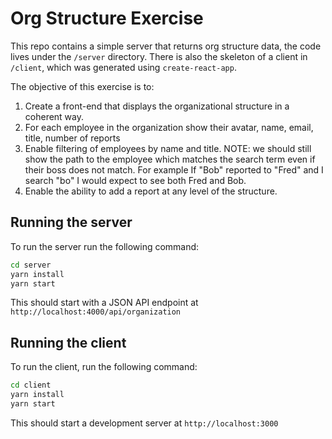 # Org Structure Exercise

This repo contains a simple server that returns org structure data, the code lives under the `/server` directory.
There is also the skeleton of a client in `/client`, which was generated using `create-react-app`.

The objective of this exercise is to:

1. Create a front-end that displays the organizational structure in a coherent way.
1. For each employee in the organization show their avatar, name, email, title, number of reports
1. Enable filtering of employees by name and title. NOTE: we should still show the path to the employee which matches the search term even if their boss does not match. For example If "Bob" reported to "Fred" and I search "bo" I would expect to see both Fred and Bob. 
1. Enable the ability to add a report at any level of the structure.

## Running the server

To run the server run the following command:

```bash
cd server
yarn install
yarn start
```

This should start with a JSON API endpoint at `http://localhost:4000/api/organization`

## Running the client

To run the client, run the following command:

```bash
cd client
yarn install
yarn start
```

This should start a development server at `http://localhost:3000`
